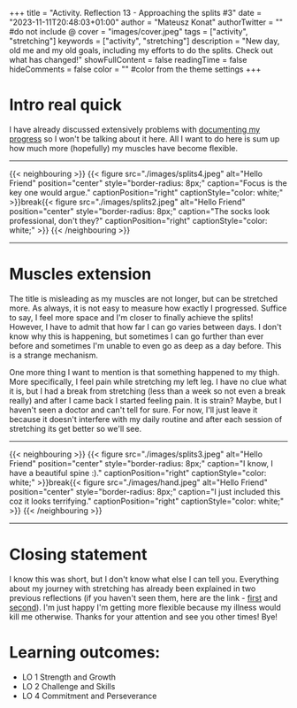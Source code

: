 +++
title = "Activity. Reflection 13 - Approaching the splits #3"
date = "2023-11-11T20:48:03+01:00"
author = "Mateusz Konat"
authorTwitter = "" #do not include @
cover = "images/cover.jpeg"
tags = ["activity", "stretching"]
keywords = ["activity", "stretching"]
description = "New day, old me and my old goals, including my efforts to do the splits. Check out what has changed!"
showFullContent = false
readingTime = false
hideComments = false
color = "" #color from the theme settings
+++

# Intro real quick
I have already discussed extensively problems with [documenting my progress](/portfolio/posts/approaching-the-splits-2/#excuse) so I won't be talking about it here. All I want to do here is sum up how much more (hopefully) my muscles have become flexible.

***
{{< neighbouring >}}
{{< figure src="./images/splits4.jpeg" alt="Hello Friend" position="center" style="border-radius: 8px;" caption="Focus is the key one would argue." captionPosition="right" captionStyle="color: white;" >}}break{{< figure src="./images/splits2.jpeg" alt="Hello Friend" position="center" style="border-radius: 8px;" caption="The socks look professional, don't they?" captionPosition="right" captionStyle="color: white;" >}}
{{< /neighbouring >}}
***

# Muscles extension
The title is misleading as my muscles are not longer, but can be stretched more. As always, it is not easy to measure how exactly I progressed. Suffice to say, I feel more space and I'm closer to finally achieve the splits! However, I have to admit that how far I can go varies between days. I don't know why this is happening, but sometimes I can go further than ever before and sometimes I'm unable to even go as deep as a day before. This is a strange mechanism.

One more thing I want to mention is that something happened to my thigh. More specifically, I feel pain while stretching my left leg. I have no clue what it is, but I had a break from stretching (less than a week so not even a break really) and after I came back I started feeling pain. It is strain? Maybe, but I haven't seen a doctor and can't tell for sure. For now, I'll just leave it because it doesn't interfere with my daily routine and after each session of stretching its get better so we'll see.

***
{{< neighbouring >}}
{{< figure src="./images/splits3.jpeg" alt="Hello Friend" position="center" style="border-radius: 8px;" caption="I know, I have a beautiful spine :)." captionPosition="right" captionStyle="color: white;" >}}break{{< figure src="./images/hand.jpeg" alt="Hello Friend" position="center" style="border-radius: 8px;" caption="I just included this coz it looks terrifying." captionPosition="right" captionStyle="color: white;" >}}
{{< /neighbouring >}}
***

# Closing statement
I know this was short, but I don't know what else I can tell you. Everything about my journey with stretching has already been explained in two previous reflections (if you haven't seen them, here are the link - [first](/portfolio/posts/approaching-the-splits) and [second](/portfolio/posts/approaching-the-splits-2)). I'm just happy I'm getting more flexible because my illness would kill me otherwise. Thanks for your attention and see you other times! Bye!

# Learning outcomes:
- LO 1 Strength and Growth
- LO 2 Challenge and Skills
- LO 4 Commitment and Perseverance
